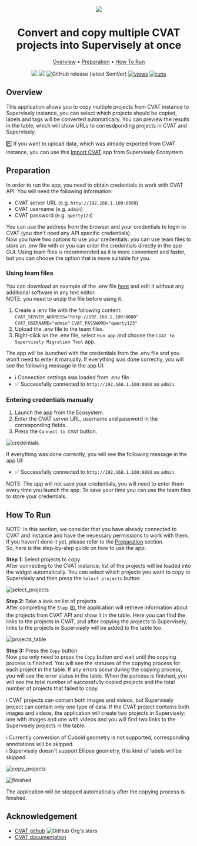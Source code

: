 <div align="center" markdown>
<img src="https://github-production-user-asset-6210df.s3.amazonaws.com/118521851/281424859-d9f20935-b6b1-4653-b676-0e590cf1ee91.png"/>

# Convert and copy multiple CVAT projects into Supervisely at once

<p align="center">
  <a href="#Overview">Overview</a> •
  <a href="#Preparation">Preparation</a> •
  <a href="#How-To-Run">How To Run</a>
</p>

[![](https://img.shields.io/badge/supervisely-ecosystem-brightgreen)](https://ecosystem.supervise.ly/apps/supervisely-ecosystem/cvat-to-sly/migration_tool)
[![](https://img.shields.io/badge/slack-chat-green.svg?logo=slack)](https://supervise.ly/slack)
![GitHub release (latest SemVer)](https://img.shields.io/github/v/release/supervisely-ecosystem/cvat-to-sly)
[![views](https://app.supervise.ly/img/badges/views/supervisely-ecosystem/cvat-to-sly/migration_tool.png)](https://supervise.ly)
[![runs](https://app.supervise.ly/img/badges/runs/supervisely-ecosystem/cvat-to-sly/migration_tool.png)](https://supervise.ly)

</div>

## Overview

This application allows you to copy multiple projects from CVAT instance to Supervisely instance, you can select which projects should be copied, labels and tags will be converted automatically. You can preview the results in the table, which will show URLs to corresdponding projects in CVAT and Supervisely.<br>

\*️⃣ If you want to upload data, which was already exported from CVAT instance, you can use this [Import CVAT](https://ecosystem.supervisely.com/apps/cvat-to-sly/import_cvat) app from Supervisely Ecosystem.<br>

## Preparation

In order to run the app, you need to obtain credentials to work with CVAT API. You will need the following information:

- CVAT server URL (e.g. `http://192.168.1.100:8080`)
- CVAT username (e.g. `admin`)
- CVAT password (e.g. `qwerty123`)

You can use the address from the browser and your credentials to login to CVAT (you don't need any API specific credentials).<br>
Now you have two options to use your credentials: you can use team files to store an .env file with or you can enter the credentials directly in the app GUI. Using team files is recommended as it is more convenient and faster, but you can choose the option that is more suitable for you.

### Using team files

You can download an example of the .env file [here](https://github.com/supervisely-ecosystem/cvat-to-sly/files/12748716/cvat.env.zip) and edit it without any additional software in any text editor.<br>
NOTE: you need to unzip the file before using it.<br>

1. Create a .env file with the following content:
   `CVAT_SERVER_ADDRESS="http://192.168.1.100:8080"`
   `CVAT_USERNAME="admin"`
   `CVAT_PASSWORD="qwerty123"`
2. Upload the .env file to the team files.
3. Right-click on the .env file, select `Run app` and choose the `CVAT to Supervisely Migration Tool` app.

The app will be launched with the credentials from the .env file and you won't need to enter it manually.
If everything was done correctly, you will see the following message in the app UI:

- ℹ️ Connection settings was loaded from .env file.
- ✅ Successfully connected to `http://192.168.1.100:8080` as `admin`.

### Entering credentials manually

1. Launch the app from the Ecosystem.
2. Enter the CVAT server URL, username and password in the corresponding fields.
3. Press the `Connect to CVAT` button.

![credentials](https://github-production-user-asset-6210df.s3.amazonaws.com/118521851/271299369-5c1c3610-bd10-4644-a345-3d0b5557e13a.png)

If everything was done correctly, you will see the following message in the app UI:

- ✅ Successfully connected to `http://192.168.1.100:8080` as `admin`.<br>

NOTE: The app will not save your credentials, you will need to enter them every time you launch the app. To save your time you can use the team files to store your credentials.

## How To Run

NOTE: In this section, we consider that you have already connected to CVAT and instance and have the necessary permissions to work with them. If you haven't done it yet, please refer to the [Preparation](#Preparation) section.<br>
So, here is the step-by-step guide on how to use the app:

**Step 1:** Select projects to copy<br>
After connecting to the CVAT instance, list of the projects will be loaded into the widget automatically. You can select which projects you want to copy to Supervisely and then press the `Select projects` button.<br>

![select_projects](https://github-production-user-asset-6210df.s3.amazonaws.com/118521851/271299390-cfada065-8afd-4a9c-bf4c-4040925cc2b6.png)

**Step 2:** Take a look on list of projects<br>
After completing the `Step 1️⃣`, the application will retrieve information about the projects from CVAT API and show it in the table. Here you can find the links to the projects in CVAT, and after copying the projects to Supervisely, links to the projects in Supervisely will be added to the table too.<br>

![projects_table](https://github-production-user-asset-6210df.s3.amazonaws.com/118521851/271299395-180e1e41-d9f8-46bf-aac5-1caf349b9699.png)<br>

**Step 3:** Press the `Copy` button<br>
Now you only need to press the `Copy` button and wait until the copying process is finished. You will see the statuses of the copying process for each project in the table. If any errors occur during the copying process, you will see the error status in the table. When the porcess is finished, you will see the total number of successfully copied projects and the total number of projects that failed to copy.<br>

ℹ️ CVAT projects can contain both images and videos, but Supervisely project can contain only one type of data. If the CVAT project contains both images and videos, the application will create two projects in Supervisely: one with images and one with videos and you will find two links to the Supervisely projects in the table.<br>

ℹ️ Currently conversion of Cuboid geometry is not supported, corresponding annotations will be skipped.<br>
ℹ️ Supervisely doesn't support Ellipse geometry, this kind of labels will be skipped.<br>

![copy_projects](https://github-production-user-asset-6210df.s3.amazonaws.com/118521851/271299400-bf33a936-49d6-4ee3-bb1c-2ab4955997ac.png)<br>

![finished](https://github-production-user-asset-6210df.s3.amazonaws.com/118521851/271299408-807acfbf-87ed-45cf-8c82-3ab2d4bab09c.png)<br>

The application will be stopped automatically after the copying process is finished.<br>

## Acknowledgement

- [CVAT github](https://github.com/opencv/cvat) ![GitHub Org's stars](https://img.shields.io/github/stars/opencv/cvat?style=social)
- [CVAT documentation](https://opencv.github.io/cvat/docs/)

